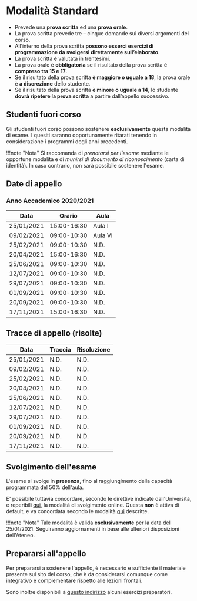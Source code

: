 # Modalità Standard

- Prevede una **prova scritta** ed una **prova orale**.
- La prova scritta prevede tre – cinque domande sui diversi argomenti del corso.
- All’interno della prova scritta **possono esserci esercizi di programmazione da svolgersi direttamente sull’elaborato**.
- La prova scritta è valutata in trentesimi.
- La prova orale è **obbligatoria** se il risultato della prova scritta è **compreso tra 15 e 17**.
- Se il risultato della prova scritta **è maggiore o uguale a 18**, la prova orale è **a discrezione** dello studente.
- Se il risultato della prova scritta **è minore o uguale a 14**, lo studente **dovrà ripetere la prova scritta** a partire dall’appello successivo.

## Studenti fuori corso

Gli studenti fuori corso possono sostenere **esclusivamente** questa modalità di esame. I quesiti saranno opportunamente ritarati tenendo in considerazione i programmi degli anni precedenti.

!!!note "Nota"
	Si raccomanda di _prenotarsi per l'esame_ mediante le opportune modalità e di _munirsi di documento di riconoscimento_ (carta di identità). In caso contrario, non sarà possibile sostenere l'esame.

## Date di appello

### Anno Accademico 2020/2021

| Data       | Orario      | Aula    |
| ---------- | ----------- | ------- |
| 25/01/2021 | 15:00-16:30 | Aula I  |
| 09/02/2021 | 09:00-10:30 | Aula VI |
| 25/02/2021 | 09:00-10:30 | N.D.    |
| 20/04/2021 | 15:00-16:30 | N.D.    |
| 25/06/2021 | 09:00-10:30 | N.D.    |
| 12/07/2021 | 09:00-10:30 | N.D.    |
| 29/07/2021 | 09:00-10:30 | N.D.    |
| 01/09/2021 | 09:00-10:30 | N.D.    |
| 20/09/2021 | 09:00-10:30 | N.D.    |
| 17/11/2021 | 15:00-16:30 | N.D.    |

## Tracce di appello (risolte)

| Data       | Traccia | Risoluzione |
| ---------- | ------- | ----------- |
| 25/01/2021 | N.D.    | N.D.        |
| 09/02/2021 | N.D.    | N.D.        |
| 25/02/2021 | N.D.    | N.D.        |
| 20/04/2021 | N.D.    | N.D.        |
| 25/06/2021 | N.D.    | N.D.        |
| 12/07/2021 | N.D.    | N.D.        |
| 29/07/2021 | N.D.    | N.D.        |
| 01/09/2021 | N.D.    | N.D.        |
| 20/09/2021 | N.D.    | N.D.        |
| 17/11/2021 | N.D.    | N.D.        |

## Svolgimento dell'esame

L'esame si svolge in **presenza**, fino al raggiungimento della capacità programmata del 50% dell'aula.

E' possibile tuttavia concordare, secondo le direttive indicate dall'Università, e reperibili [qui](https://www.uniba.it/coronavirus), la modalità di svolgimento online. Questa **non** è attiva di default, e va concordata secondo le modalità [qui](../../comunicazioni.md) descritte.

!!!note "Nota"
	Tale modalità è valida **esclusivamente** per la data del 25/01/2021. Seguiranno aggiornamenti in base alle ulteriori disposizioni dell'Ateneo.

## Prepararsi all'appello

Per prepararsi a sostenere l'appello, è necessario e sufficiente il materiale presente sul sito del corso, che è da considerarsi comunque come integrativo e complementare rispetto alle lezioni frontali.

Sono inoltre disponibili a [questo indirizzo](./esercizi.md) alcuni esercizi preparatori.
